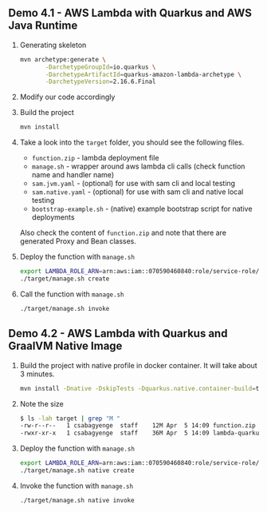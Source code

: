 ## Demo 4.1 - AWS Lambda with Quarkus and AWS Java Runtime 

1. Generating skeleton
    ```sh
    mvn archetype:generate \
           -DarchetypeGroupId=io.quarkus \
           -DarchetypeArtifactId=quarkus-amazon-lambda-archetype \
           -DarchetypeVersion=2.16.6.Final
    ```
1. Modify our code accordingly
1. Build the project 
    ```sh
    mvn install
    ```
1. Take a look into the `target` folder, you should see the following files.
    * `function.zip` - lambda deployment file 
    * `manage.sh` - wrapper around aws lambda cli calls (check function name and handler name)
    * `sam.jvm.yaml` - (optional) for use with sam cli and local testing
    * `sam.native.yaml` - (optional) for use with sam cli and native local testing
    * `bootstrap-example.sh` - (native) example bootstrap script for native deployments
   
   Also check the content of `function.zip` and note that there are generated Proxy and Bean classes. 
1. Deploy the function with `manage.sh`
    ```sh
    export LAMBDA_ROLE_ARN=arn:aws:iam::070590460840:role/service-role/athena-query-role-eqdq690p
    ./target/manage.sh create
    ```
1. Call the function with `manage.sh`
    ```sh
    ./target/manage.sh invoke
    ```

## Demo 4.2 - AWS Lambda with Quarkus and GraalVM Native Image

1. Build the project with native profile in docker container. It will take about 3 minutes. 
    ```sh
    mvn install -Dnative -DskipTests -Dquarkus.native.container-build=true
    ```
1. Note the size
   ```sh
   $ ls -lah target | grep "M "
   -rw-r--r--   1 csabagyenge  staff    12M Apr  5 14:09 function.zip
   -rwxr-xr-x   1 csabagyenge  staff    36M Apr  5 14:09 lambda-quarkus-1.0-SNAPSHOT-runner
   ```
1. Deploy the function with `manage.sh`
    ```sh
    export LAMBDA_ROLE_ARN=arn:aws:iam::070590460840:role/service-role/athena-query-role-eqdq690p
    ./target/manage.sh native create
    ```
1. Invoke the function with `manage.sh`
    ```sh
    ./target/manage.sh native invoke
    ```

